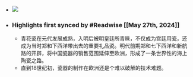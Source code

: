 - ![](https://cdn.weread.qq.com/weread/cover/5/cpplatform_x5huwkxay6vx3tuugjehnc/s_cpplatform_x5huwkxay6vx3tuugjehnc1695712830.jpg)
- ### Highlights first synced by #Readwise [[May 27th, 2024]]
    - 青花瓷在元代发展成熟，入明后被明皇廷所青睐，不仅成为宫廷用瓷，还成为当时郑和下西洋带出去的重要礼品瓷。明代前期郑和七下西洋和新航路的开辟，将中国瓷器的销售范围延伸至欧洲，形成了一条世界性的海上陶瓷之路。
    - 直到18世纪初，瓷器的制作在欧洲还是个难以破解的技术难题。
